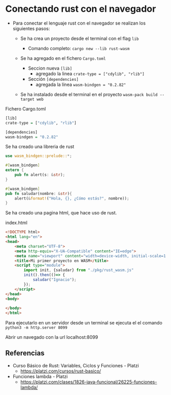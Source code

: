 # Conectando rust con el navegador

- Para conectar el lenguaje rust con el navegador se realizan los siguientes pasos:
  - Se ha crea un proyecto desde el terminal con el flag `lib`
    - Comando completo: `cargo new --lib rust-wasm`

  - Se ha agregado en el fichero `Cargo.toml`
    - Seccion nueva `[lib]`
      - agregado la linea `crate-type = ["cdylib", "rlib"]`
    - Sección `[dependencies]`
      - agregada la línea `wasm-bindgen = "0.2.82"`
  - Se ha instalado desde el terminal en el proyecto `wasm-pack build --target web`

Fichero Cargo.toml

```r
[lib]
crate-type = ["cdylib", "rlib"]

[dependencies]
wasm-bindgen = "0.2.82"
```

Se ha creado una libreria de rust

```rs
use wasm_bindgen::prelude::*;

#[wasm_bindgen]
extern {
    pub fn alert(s: &str);
}

#[wasm_bindgen]
pub fn saludar(nombre: &str){
    alert(&format!("Hola, {}, ¿Cómo estás?", nombre));
}
```

Se ha creado una pagina html, que hace uso de rust.

index.html

```html
<!DOCTYPE html>
<html lang="en">
<head>
    <meta charset="UTF-8">
    <meta http-equiv="X-UA-Compatible" content="IE=edge">
    <meta name="viewport" content="width=device-width, initial-scale=1.0">
    <title>Mi primer proyecto en WASM</title>
    <script type="module">
        import init, {saludar} from "./pkg/rust_wasm.js"
        init().then(()=> {
            saludar("Ignacio");
        });
    </script>
</head>
<body>
    
</body>
</html>
```

Para ejecutarlo en un servidor desde un terminal se ejecuta el el comando `python3 -m http.server 8099`

Abrir un navegado con la url localhost:8099

## Referencias

- Curso Básico de Rust: Variables, Ciclos y Funciones - Platzi
  - <https://platzi.com/cursos/rust-basico/>
- Funciones lambda - Platzi
  - <https://platzi.com/clases/1826-java-funcional/26225-funciones-lambda/>

